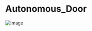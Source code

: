 # Autonomous_Door

![image](https://github.com/Oluseyi-Abdull/Autonomous_Door/assets/149166369/ac955867-ceec-47b8-b596-0bbad03feae0)
